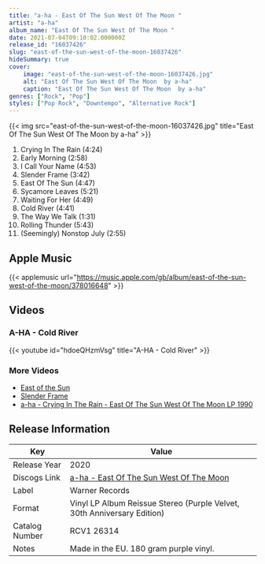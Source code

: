 ```yaml
---
title: "a-ha - East Of The Sun West Of The Moon "
artist: "a-ha"
album_name: "East Of The Sun West Of The Moon "
date: 2021-07-04T09:10:02.000000Z
release_id: "16037426"
slug: "east-of-the-sun-west-of-the-moon-16037426"
hideSummary: true
cover:
    image: "east-of-the-sun-west-of-the-moon-16037426.jpg"
    alt: "East Of The Sun West Of The Moon  by a-ha"
    caption: "East Of The Sun West Of The Moon  by a-ha"
genres: ["Rock", "Pop"]
styles: ["Pop Rock", "Downtempo", "Alternative Rock"]
---
```


{{< img src="east-of-the-sun-west-of-the-moon-16037426.jpg" title="East Of The Sun West Of The Moon  by a-ha" >}}

<!-- section break -->

1. Crying In The Rain (4:24)
2. Early Morning (2:58)
3. I Call Your Name (4:53)
4. Slender Frame (3:42)
5. East Of The Sun (4:47)
6. Sycamore Leaves (5:21)
7. Waiting For Her (4:49)
8. Cold River (4:41)
9. The Way We Talk (1:31)
10. Rolling Thunder (5:43)
11. (Seemingly) Nonstop July (2:55)

<!-- section break -->




## Apple Music
{{< applemusic url="https://music.apple.com/gb/album/east-of-the-sun-west-of-the-moon/378016648" >}}





## Videos
### A-HA - Cold River
{{< youtube id="hdoeQHzmVsg" title="A-HA - Cold River" >}}<br>

### More Videos

- [East of the Sun](https://www.youtube.com/watch?v=QaleMPKp7ZE)
- [Slender Frame](https://www.youtube.com/watch?v=y62Np0d4uV0)
- [a-ha - Crying In The Rain - East Of The Sun West Of The Moon LP 1990](https://www.youtube.com/watch?v=Uo2bFihWfaY)


## Release Information
|  Key           | Value                                                |
| ---------------| ---------------------------------------------------- |
| Release Year   | 2020                                   |
| Discogs Link   | [a-ha - East Of The Sun West Of The Moon ](https://www.discogs.com/release/16037426-a-ha-East-Of-The-Sun-West-Of-The-Moon-) |
| Label          | Warner Records |
| Format         | Vinyl LP Album Reissue Stereo (Purple Velvet, 30th Anniversary Edition) |
| Catalog Number | RCV1 26314 |
| Notes | Made in the EU. 180 gram purple vinyl. |